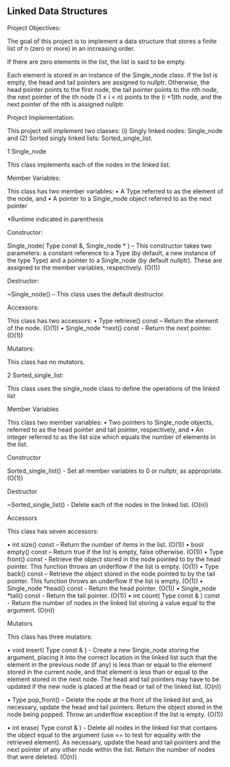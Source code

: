 Linked Data Structures
------------------------------------------------------------------------------------------------------------------------------
Project Objectives:

The goal of this project is to implement a data structure that stores a finite list of n (zero or more) in an increasing order. 

If there are zero elements in the list, the list is said to be empty.

Each element is stored in an instance of the Single_node<Type> class. If the list is empty, the head and tail pointers are assigned to nullptr. Otherwise, the head pointer points to the first node, the tail pointer points to the nth node, the next pointer of the ith node (1 ≤ i < n) points to the (i +1)th node, and the next pointer of the nth is assigned nullptr.

Project Implementation:

This project will implement two classes: (i) Singly linked nodes: Single_node and
(2) Sorted singly linked lists: Sorted_single_list.

1 Single_node

This class implements each of the nodes in the linked list.

Member Variables:

This class has two member variables:
• A Type referred to as the element of the node, and
• A pointer to a Single_node object referred to as the next pointer

*Runtime indicated in parenthesis

Constructor:

Single_node( Type const &, Single_node * ) – This constructor takes two parameters: a
constant reference to a Type (by default, a new instance of the type Type) and a pointer
to a Single_node (by default nullptr). These are assigned to the member variables,
respectively. (O(1))

Destructor:

~Single_node() – This class uses the default destructor.

Accessors:

This class has two accessors:
• Type retrieve() const – Return the element of the node. (O(1))
• Single_node *next() const - Return the next pointer. (O(1))

Mutators:

This class has no mutators.

2 Sorted_single_list:

This class uses the single_node class to define the operations of the linked list

Member Variables

This class two member variables:
• Two pointers to Single_node<Type> objects, referred to as the head pointer and
tail pointer, respectively, and
• An integer referred to as the list size which equals the number of elements in the
list.

Constructor

Sorted_single_list() - Set all member variables to 0 or nullptr, as appropriate. (O(1))

Destructor

~Sorted_single_list() - Delete each of the nodes in the linked list. (O(n))

Accessors

This class has seven accessors:

• int size() const – Return the number of items in the list. (O(1))
• bool empty() const – Return true if the list is empty, false otherwise. (O(1))
• Type front() const - Retrieve the object stored in the node pointed to by the head
pointer. This function throws an underflow if the list is empty. (O(1))
• Type back() const – Retrieve the object stored in the node pointed to by the tail
pointer. This function throws an underflow if the list is empty. (O(1))
• Single_node<Type> *head() const - Return the head pointer. (O(1))
• Single_node<Type> *tail() const - Return the tail pointer. (O(1))
• int count( Type const & ) const - Return the number of nodes in the linked list
storing a value equal to the argument. (O(n))

Mutators

This class has three mutators:

• void insert( Type const & ) - Create a new Single_node<Type> storing the
argument, placing it into the correct location in the linked list such that the
element in the previous node (if any) is less than or equal to the element stored in
the current node, and that element is less than or equal to the element stored in
the next node. The head and tail pointers may have to be updated if the new node
is placed at the head or tail of the linked list. (O(n))

• Type pop_front() – Delete the node at the front of the linked list and, as
necessary, update the head and tail pointers. Return the object stored in the node
being popped. Throw an underflow exception if the list is empty. (O(1))

• int erase( Type const & ) - Delete all nodes in the linked list that contains the
object equal to the argument (use == to test for equality with the retrieved
element). As necessary, update the head and tail pointers and the next pointer of
any other node within the list. Return the number of nodes that were deleted.
(O(n))
